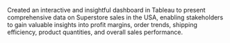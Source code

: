 Created an interactive and insightful dashboard in Tableau to present comprehensive data on Superstore sales in the USA, enabling stakeholders to gain valuable insights into profit margins, order trends, shipping efficiency, product quantities, and overall sales performance.
